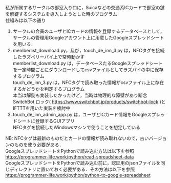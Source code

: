 私が所属するサークルの部室入り口に，Suicaなどの交通系ICカードで部室の鍵を解錠するシステムを導入しようとした時のプログラム<br>
仕組みは以下の通り

1. サークルの会員のユーザとICカードの情報を登録するデータベースとして，サークルの管理用Googleアカウント上に用意したGoogleスプレッドシートを用いる．
2. memberlist_download.py，及び，touch_de_inn_3.py は，NFCタグを接続したラズベリーパイ上で常時動かす<br>
   memberlist_download.py は，データベースたるGoogleスプレッドシートを一定時間ごとにダウンロードしてcsvファイルとしてラズパイの中に保存するプログラム<br>
   touch_de_inn_3.py は，NFCタグで読み取った情報がcsvファイル上に存在するかどうかを判定するプログラム<br>
   本当は解錠も実装したかったけど，当時は物理的な障壁があり断念<br>
   SwitchBot ロック( https://www.switchbot.jp/products/switchbot-lock )とIFTTTを用いた実装を検討中
3. touch_de_inn_admin_app.py は，ユーザとICカード情報をGoogleスプレッドシートに登録するGUIアプリ<br>
   NFCタグを接続したWindowsマシンで使うことを想定している
   
NB: NFCタグは最新のものだとカードの情報が読み取れないので，古いバージョンのものを使う必要がある．<br>
    GoogleスプレッドシートをPythonで読み込む方法は以下を参照<br>
    https://programmer-life.work/python/read-spreadsheet-data
    <br>GoogleスプレッドシートをPythonで読み込む前に，認証用のjsonファイルを同じディレクトリに置いておく必要がある．その方法は以下を参照<br>
    https://programmer-life.work/python/python-to-google-spreadsheet
